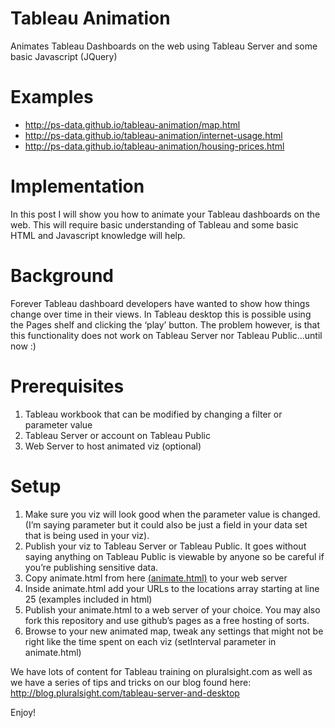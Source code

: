 # Tableau Animation
Animates Tableau Dashboards on the web using Tableau Server and some basic Javascript (JQuery)

# Examples

* <a target="_blank" href="http://ps-data.github.io/tableau-animation/map.html">http://ps-data.github.io/tableau-animation/map.html</a>
* <a target="_blank" href="http://ps-data.github.io/tableau-animation/internet-usage.html">http://ps-data.github.io/tableau-animation/internet-usage.html</a>
* <a target="_blank" href="http://ps-data.github.io/tableau-animation/housing-prices.html">http://ps-data.github.io/tableau-animation/housing-prices.html</a>

# Implementation

In this post I will show you how to animate your Tableau dashboards on the web. This will require basic understanding of Tableau and some basic HTML and Javascript knowledge will help.

# Background
Forever Tableau dashboard developers have wanted to show how things change over time in their views. In Tableau desktop this is possible using the Pages shelf and clicking the ‘play’ button. The problem however, is that this functionality does not work on Tableau Server nor Tableau Public...until now :)

# Prerequisites
1. Tableau workbook that can be modified by changing a filter or parameter value
2. Tableau Server or account on Tableau Public
3. Web Server to host animated viz (optional)


# Setup
1. Make sure you viz will look good when the parameter value is changed. (I’m saying parameter but it could also be just a field in your data set that is being used in your viz).
2. Publish your viz to Tableau Server or Tableau Public. It goes without saying anything on Tableau Public is viewable by anyone so be careful if you’re publishing sensitive data.
3. Copy animate.html from here [(animate.html)](href="https://github.com/ps-data/tableau-animation/blob/gh-pages/animate.html) to your web server
4. Inside animate.html add your URLs to the locations array starting at line 25  (examples included in html)
5. Publish your animate.html to a web server of your choice. You may also fork this repository and use github’s pages as a free hosting of sorts.
6. Browse to your new animated map, tweak any settings that might not be right like the time spent on each viz (setInterval parameter in animate.html)

We have lots of content for Tableau training on pluralsight.com as well as we have a series of tips and tricks on our blog found here: http://blog.pluralsight.com/tableau-server-and-desktop

Enjoy!
